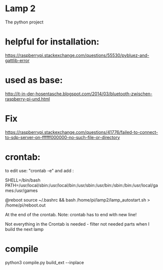 # Lamp 2

The python project

# helpful for installation:
 https://raspberrypi.stackexchange.com/questions/55530/pybluez-and-gattlib-error


# used as base:

http://it-in-der-hosentasche.blogspot.com/2014/03/bluetooth-zwischen-raspberry-pi-und.html

# Fix
https://raspberrypi.stackexchange.com/questions/41776/failed-to-connect-to-sdp-server-on-ffffff000000-no-such-file-or-directory

# crontab:
to edit use: "crontab -e"
and add :

SHELL=/bin/bash
PATH=/usr/local/sbin:/usr/local/bin:/usr/sbin:/usr/bin:/sbin:/bin:/usr/local/games:/usr/games


@reboot source ~/.bashrc && bash /home/pi/lamp2/lamp_autostart.sh > /home/pi/reboot.out


At the end of the crontab. Note: crontab has to end with new line!

Not everything in the Crontab is needed - filter not needed parts when I build the next lamp


# compile
python3 compile.py build_ext --inplace
